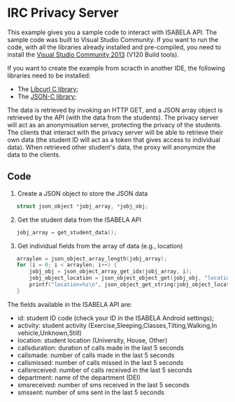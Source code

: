 # IRC Privacy Server
This example gives you a sample code to interact with ISABELA API. The sample code was built to Visual Studio Community. If you want to run the code, with all the libraries already installed and pre-compiled, you need to install the [Visual Studio Community 2013](https://docs.microsoft.com/en-us/visualstudio/releasenotes/vs2013-community-vs) (V120 Build tools). 

If you want to create the example from scracth in another IDE, the following libraries need to be installed:
* The [Libcurl C library](https://curl.haxx.se/libcurl/);
* The [JSON-C library](https://github.com/json-c/json-c);

The data is retrieved by invoking an HTTP GET, and a JSON array object is retrieved by the API (with the data from the students). 
The privacy server will act as an anonymisation server, protecting the privacy of the students. The clients that interact with the privacy server will be able to retrieve their own data (the student ID will act as a token that gives access to individual data). When retrieved other student's data, the proxy will anonymize the data to the clients.

## Code

1. Create a JSON object to store the JSON data 
 ```c
	struct json_object *jobj_array, *jobj_obj;
 ```
 2. Get the student data from the ISABELA API 
 ```c
	jobj_array = get_student_data();
 ```
 3. Get individual fields from the array of data (e.g., location)
 ```c
	arraylen = json_object_array_length(jobj_array);
	for (i = 0; i < arraylen; i++) {
		jobj_obj = json_object_array_get_idx(jobj_array, i);
		jobj_object_location = json_object_object_get(jobj_obj, "location");
		printf("location=%s\n", json_object_get_string(jobj_object_location));
	}
 ```
 
The fields available in the ISABELA API are:
* id: student ID code (check your ID in the ISABELA Android settings);
* activity: student activity (Exercise,Sleeping,Classes,Tilting,Walking,In vehicle,Unknown,Still)
* location: student location (University, House, Other)
* callsduration: duration of calls made in the last 5 seconds
* callsmade: number of calls made in the last 5 seconds
* callsmissed: number of calls missed in the last 5 seconds
* callsreceived: number of calls received in the last 5 seconds
* department: name of the department (DEI)
* smsreceived: number of sms received in the last 5 seconds
* smssent: number of sms sent in the last 5 seconds
